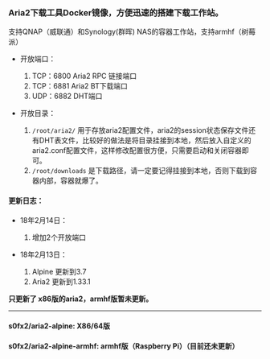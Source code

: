 ### Aria2下载工具Docker镜像，方便迅速的搭建下载工作站。

支持QNAP（威联通）和Synology(群晖) NAS的容器工作站，支持armhf（树莓派）

- 开放端口：

	1. TCP：6800 Aria2 RPC 链接端口
	2. TCP：6881 Aria2 BT下载端口
	3. UDP：6882 DHT端口


- 开放目录：
	1. `/root/aria2/` 用于存放aria2配置文件，aria2的session状态保存文件还有DHT表文件，比较好的做法是将目录挂接到本地，然后放入自定义的aria2.conf配置文件，这样修改配置很方便，只需要启动和关闭容器即可。
	2. `/root/downloads` 是下载路径，请一定要记得挂接到本地，否则下载到容器内部，容器就爆了。

#### 更新日志：

- 18年2月14日：
	1. 增加2个开放端口

- 18年2月13日：

	1. Alpine 更新到3.7
	2. Aria2 更新到1.33.1

**只更新了 x86版的aria2，armhf版暂未更新。**

---
#### s0fx2/aria2-alpine: X86/64版
#### s0fx2/aria2-alpine-armhf: armhf版（Raspberry Pi）（目前还未更新）
